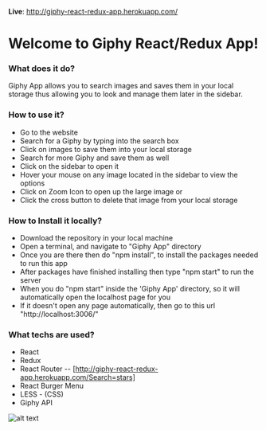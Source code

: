 **Live**: http://giphy-react-redux-app.herokuapp.com/

Welcome to Giphy React/Redux App!
===================

### What does it do?  

Giphy App allows you to search images and saves them in your local storage thus allowing you to look and manage them later in the sidebar.

### How to use it?

- Go to the website
- Search for a Giphy by typing into the search box
- Click on images to save them into your local storage
- Search for more Giphy and save them as well
- Click on the sidebar to open it
- Hover your mouse on any image located in the sidebar to view the options
- Click on Zoom Icon to open up the large image or
- Click the cross button to delete that image from your local storage
                                            
### How to Install it locally?  

 - Download the repository in your local machine
 - Open a terminal, and navigate to "Giphy App" directory
 - Once you are there then do "npm install", to install the packages needed to run this app
 - After packages have finished installing then type "npm start" to run the server
 - When you do "npm start" inside the 'Giphy App' directory, so it will automatically open the localhost page for you
 - If it doesn't open any page automatically, then go to this url "http://localhost:3006/"


### What techs are used? 
 - React
 - Redux
 - React Router -- [http://giphy-react-redux-app.herokuapp.com/Search=stars]
 - React Burger Menu
 - LESS - (CSS)
 - Giphy API

![alt text](https://raw.githubusercontent.com/musmanrao1994/Giphy-React-Redux-App/master/public/newscreenshot.png)
